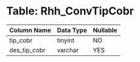 # Table: Rhh_ConvTipCobr

| Column Name | Data Type | Nullable |
|-------------|-----------|----------|
| tip_cobr | tinyint | NO |
| des_tip_cobr | varchar | YES |
